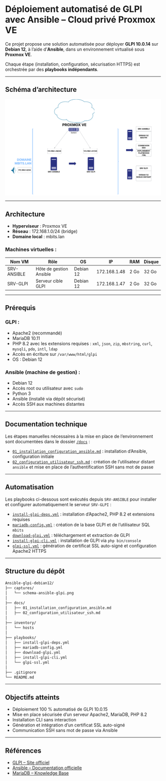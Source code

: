 # Déploiement automatisé de GLPI avec Ansible – Cloud privé Proxmox VE

Ce projet propose une solution automatisée pour déployer **GLPI 10.0.14** sur **Debian 12**, à l’aide d’**Ansible**, dans un environnement virtualisé sous **Proxmox VE**.

Chaque étape (installation, configuration, sécurisation HTTPS) est orchestrée par des **playbooks indépendants**.

---

## Schéma d’architecture

![Schéma réseau – Ansible + GLPI](captures/schema-ansible-glpi.png)

---

## Architecture

- **Hyperviseur** : Proxmox VE  
- **Réseau** : 172.168.1.0/24 (bridge)  
- **Domaine local** : mbits.lan  

### Machines virtuelles :

| Nom VM       | Rôle                    | OS         | IP             | RAM  | Disque |
|--------------|-------------------------|------------|----------------|------|--------|
| SRV-ANSIBLE  | Hôte de gestion Ansible | Debian 12  | 172.168.1.48   | 2 Go | 32 Go  |
| SRV-GLPI     | Serveur cible GLPI      | Debian 12  | 172.168.1.47   | 2 Go | 32 Go  |

---

## Prérequis

### GLPI :

- Apache2 (recommandé)
- MariaDB 10.11
- PHP 8.2 avec les extensions requises : `xml`, `json`, `zip`, `mbstring`, `curl`, `mysqli`, `pdo`, `intl`, `ldap`
- Accès en écriture sur `/var/www/html/glpi`
- OS : Debian 12

### Ansible (machine de gestion) :

- Debian 12
- Accès root ou utilisateur avec `sudo`
- Python 3
- Ansible (installé via dépôt sécurisé)
- Accès SSH aux machines distantes

---

## Documentation technique

Les étapes manuelles nécessaires à la mise en place de l’environnement sont documentées dans le dossier [`/docs`](./docs) :

- [`01_installation_configuration_ansible.md`](docs/01_installation_configuration_ansible.md) : installation d’Ansible, configuration initiale 
- [`02_configuration_utilisateur_ssh.md`](docs/02_configuration_utilisateur_ssh.md) : création de l’utilisateur distant `ansible` et mise en place de l’authentification SSH sans mot de passe

---

## Automatisation

Les playbooks ci-dessous sont exécutés depuis `SRV-ANSIBLE` pour installer et configurer automatiquement le serveur `SRV-GLPI` :

- [`install-glpi-deps.yml`](playbooks/install-glpi-deps.yml) : installation d’Apache2, PHP 8.2 et extensions requises
- [`mariadb-config.yml`](playbooks/mariadb-config.yml) : création de la base GLPI et de l’utilisateur SQL `mbits`
- [`download-glpi.yml`](playbooks/download-glpi.yml) : téléchargement et extraction de GLPI
- [`install-glpi-cli.yml`](playbooks/install-glpi-cli.yml) : installation de GLPI via `php bin/console`
- [`glpi-ssl.yml`](playbooks/glpi-ssl.yml) : génération de certificat SSL auto-signé et configuration Apache2 HTTPS

---

## Structure du dépôt

```
Ansible-glpi-debian12/
├── captures/
│   └── schema-ansible-glpi.png
│
├── docs/
│   ├── 01_installation_configuration_ansible.md
│   ├── 02_configuration_utilisateur_ssh.md
│
├── inventory/
│   └── hosts
│
├── playbooks/
│   ├── install-glpi-deps.yml
│   ├── mariadb-config.yml
│   ├── download-glpi.yml
│   ├── install-glpi-cli.yml
│   └── glpi-ssl.yml
│
├── .gitignore
└── README.md
```

---

## Objectifs atteints

- Déploiement 100 % automatisé de GLPI 10.0.15
- Mise en place sécurisée d’un serveur Apache2, MariaDB, PHP 8.2
- Installation CLI sans interaction
- Génération et intégration d’un certificat SSL auto-signé
- Communication SSH sans mot de passe via Ansible

---

## Références

- [GLPI – Site officiel](https://glpi-project.org/)
- [Ansible – Documentation officielle](https://docs.ansible.com/)
- [MariaDB – Knowledge Base](https://mariadb.com/kb/)
